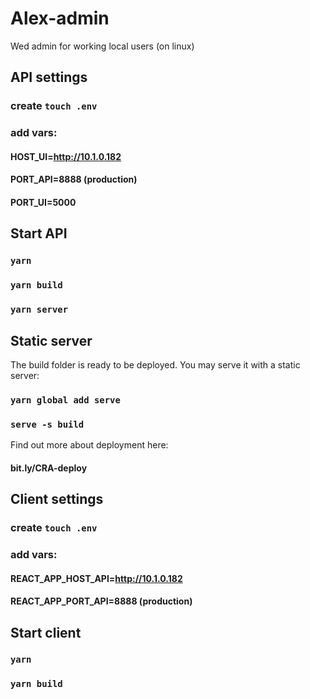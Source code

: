 #  Alex-admin
Wed admin for working local users (on linux)

## API settings 
### create  `touch .env` 
### add vars:

#### HOST_UI=http://10.1.0.182
#### PORT_API=8888 (production)
#### PORT_UI=5000

## Start API 
### `yarn ` 
### `yarn build`

### `yarn server`


## Static server 
The build folder is ready to be deployed.
You may serve it with a static server:

### `yarn global add serve`
### `serve -s build`

Find out more about deployment here:

####  bit.ly/CRA-deploy

## Client settings 
### create  `touch .env` 
### add vars:

#### REACT_APP_HOST_API=http://10.1.0.182
#### REACT_APP_PORT_API=8888 (production)

## Start client
### `yarn ` 
### `yarn build`
